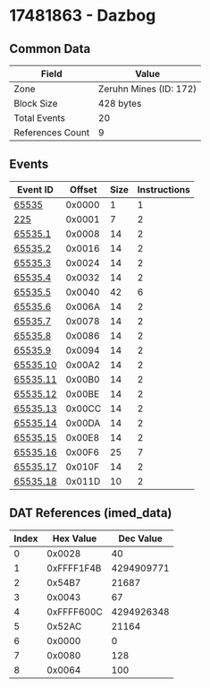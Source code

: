 # 17481863 - Dazbog

## Common Data

| Field            | Value                  |
|------------------|------------------------|
| Zone             | Zeruhn Mines (ID: 172) |
| Block Size       | 428 bytes              |
| Total Events     | 20                     |
| References Count | 9                      |

## Events

| Event ID                  | Offset   |   Size |   Instructions |
|---------------------------|----------|--------|----------------|
| [65535](./65535.md)       | 0x0000   |      1 |              1 |
| [225](./225.md)           | 0x0001   |      7 |              2 |
| [65535.1](./65535.1.md)   | 0x0008   |     14 |              2 |
| [65535.2](./65535.2.md)   | 0x0016   |     14 |              2 |
| [65535.3](./65535.3.md)   | 0x0024   |     14 |              2 |
| [65535.4](./65535.4.md)   | 0x0032   |     14 |              2 |
| [65535.5](./65535.5.md)   | 0x0040   |     42 |              6 |
| [65535.6](./65535.6.md)   | 0x006A   |     14 |              2 |
| [65535.7](./65535.7.md)   | 0x0078   |     14 |              2 |
| [65535.8](./65535.8.md)   | 0x0086   |     14 |              2 |
| [65535.9](./65535.9.md)   | 0x0094   |     14 |              2 |
| [65535.10](./65535.10.md) | 0x00A2   |     14 |              2 |
| [65535.11](./65535.11.md) | 0x00B0   |     14 |              2 |
| [65535.12](./65535.12.md) | 0x00BE   |     14 |              2 |
| [65535.13](./65535.13.md) | 0x00CC   |     14 |              2 |
| [65535.14](./65535.14.md) | 0x00DA   |     14 |              2 |
| [65535.15](./65535.15.md) | 0x00E8   |     14 |              2 |
| [65535.16](./65535.16.md) | 0x00F6   |     25 |              7 |
| [65535.17](./65535.17.md) | 0x010F   |     14 |              2 |
| [65535.18](./65535.18.md) | 0x011D   |     10 |              2 |

## DAT References (imed_data)

|   Index | Hex Value   |   Dec Value |
|---------|-------------|-------------|
|       0 | 0x0028      |          40 |
|       1 | 0xFFFF1F4B  |  4294909771 |
|       2 | 0x54B7      |       21687 |
|       3 | 0x0043      |          67 |
|       4 | 0xFFFF600C  |  4294926348 |
|       5 | 0x52AC      |       21164 |
|       6 | 0x0000      |           0 |
|       7 | 0x0080      |         128 |
|       8 | 0x0064      |         100 |
